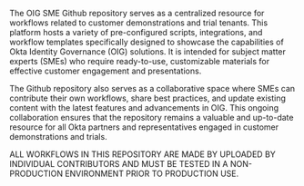 The OIG SME Github repository serves as a centralized resource for workflows related to customer demonstrations and trial tenants. This platform hosts a variety of pre-configured scripts, integrations, and workflow templates specifically designed to showcase the capabilities of Okta Identity Governance (OIG) solutions. It is intended for subject matter experts (SMEs) who require ready-to-use, customizable materials for effective customer engagement and presentations.

The Github repository also serves as a collaborative space where SMEs can contribute their own workflows, share best practices, and update existing content with the latest features and advancements in OIG. This ongoing collaboration ensures that the repository remains a valuable and up-to-date resource for all Okta partners and representatives engaged in customer demonstrations and trials.

ALL WORKFLOWS IN THIS REPOSITORY ARE MADE BY UPLOADED BY INDIVIDUAL CONTRIBUTORS AND MUST BE TESTED IN A NON-PRODUCTION ENVIRONMENT PRIOR TO PRODUCTION USE.
